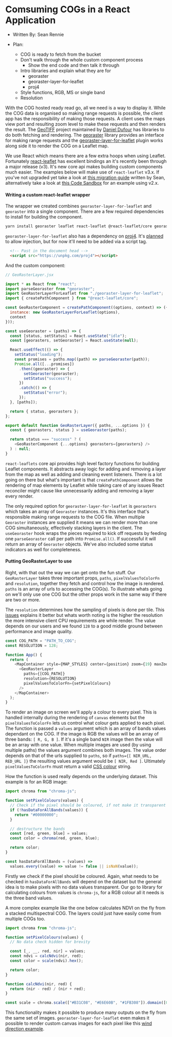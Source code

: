# Comsuming COGs in a React Application

- Written By: Sean Rennie

- Plan:
  - COG is ready to fetch from the bucket
  - Don't walk through the whole custom component process
    - Show the end code and then talk it through
  - Intro libraries and explain what they are for
    - georaster
    - georaster-layer-for-leaflet
    - proj4
  - Style functions, RGB, MS or single band
  - Resolution

With the COG hosted ready read go, all we need is a way to display it. While the COG data is organised so making range requests is possible, the client app has the responsibility of making those requests. A client uses the maps view port and resulting zoom level to make these requests and then renders the result. The [GeoTIFF](https://github.com/GeoTIFF) project maintained by [Daniel Dufour](https://github.com/DanielJDufour) has libraries to do both fetching and rendering. The [georaster](https://github.com/GeoTIFF/georaster) library provides an interface for making range requests and the [georaster-layer-for-leaflet](https://github.com/GeoTIFF/georaster-layer-for-leaflet) plugin works along side it to render the COG on a Leaflet map.

We use React which means there are a few extra hoops when using Leaflet. Fortunately [react-leaflet](https://react-leaflet.js.org/) has excellent bindings an it's recently been through a major release (v3). It's new core api makes building custom components much easier. The examples below will make use of `react-leaflet` v3.x. If you've not upgraded yet take a look at [this migration guide](https://sean-rennie.medium.com/migrating-react-leaflet-from-v2-to-v3-12d6088af191) written by Sean, alternatively take a look at [this Code Sandbox](https://codesandbox.io/s/react-leaflet-georaster-forked-tzl15) for an example using v2.x.

#### Writing a custom react-leaflet wrapper

The wrapper we created combines `georaster-layer-for-leaflet` and `georaster` into a single component. There are a few required dependencies to install for building the component.

```bash
yarn install georaster leaflet react-leaflet @react-leaflet/core georaster-layer-for-leaflet
```

`georaster-layer-for-leaflet` also has a dependency on [proj4](https://github.com/proj4js/proj4js#readme). It's [planned](https://github.com/GeoTIFF/georaster-layer-for-leaflet/issues/52) to allow injection, but for now it'll need to be added via a script tag.

```html
  <!-- Past in the document head -->
  <script src="https://unpkg.com/proj4"></script>
```

And the custom component:

```javascript
// GeoRasterLayer.jsx

import * as React from "react";
import parseGeoraster from "georaster";
import GeoRasterLayerForLeaflet from "./georaster-layer-for-leaflet";
import { createPathComponent } from "@react-leaflet/core";

const GeoRasterComponent = createPathComponent((options, context) => ({
  instance: new GeoRasterLayerForLeaflet(options),
  context
}));

const useGeoraster = (paths) => {
  const [status, setStatus] = React.useState("idle");
  const [georasters, setGeoraster] = React.useState(null);

  React.useEffect(() => {
    setStatus("loading");
    const promises = paths.map((path) => parseGeoraster(path));
    Promise.all([...promises])
      .then((georaster) => {
        setGeoraster(georaster);
        setStatus("success");
      })
      .catch(() => {
        setStatus("error");
      });
  }, [paths]);

  return { status, georasters };
};

export default function GeoRasterLayer({ paths, ...options }) {
  const { georasters, status } = useGeoraster(paths);

  return status === "success" ? (
    <GeoRasterComponent {...options} georasters={georasters} />
  ) : null;
}
```

`react-leaflets` core api provides high level factory functions for building Leaflet components. It abstracts away logic for adding and removing a layer from the map as well as adding and cleaning event listeners. There is a lot going on there but what's important is that `createPathComponent` allows the rendering of map elements by Leaflet while taking care of any issues React reconciler might cause like unnecessarily adding and removing a layer every render.

<!-- To be completely honest we're not 100% sure how these requests happen but it feels a bit like magic when the they appear in the network tab. -->

The only required option for `georaster-layer-for-leaflet` is `georasters` which takes an array of `Georaster` instances. It's this interface that's responsible making range requests to the COG file. When multiple `Georaster` instances are supplied it means we can render more than one COG simultaneously, effectively stacking layers in the client. The `useGeoraster`  hook wraps the pieces required to kick off requests by feeding one `parseGeoraster` call per path into `Promise.all()`. If successful it will return an array of `Georaster` objects. We've also included some status indicators as well for completeness.

#### Putting GeoRasterLayer to use

Right, with that out the way we can get onto the fun stuff. Our `GeoRasterLayer` takes three important props, `paths`, `pixelValuesToColorFn` and `resolution`, together they fetch and control how the image is rendered. `paths` is an array of urls to accessing the COG(s). To illustrate whats going on we'll only use one COG but the other props work in the same way if there are two or more.

The `resolution` determines how the sampling of pixels is done per tile. This [issues](https://github.com/GeoTIFF/georaster-layer-for-leaflet/issues/51) explains it better but whats worth noting is the higher the resolution the more intensive client CPU requirements are while render. The value depends on our users and we found `128` to a good middle ground between performance and image quality.

```javascript
const COG_PATH = "PATH_TO_COG";
const RESOLUTION = 128;

function App() {
  return (
    <MapContainer style={MAP_STYLES} center={position} zoom={19} maxZoom={25}>
      <GeoRasterLayer
        paths={[COG_PATH]}
        resolution={RESOLUTION}
        pixelValuesToColorFn={setPixelColours}
      />
    </MapContainer>
  );
}
```

To render an image on screen we'll apply a colour to every pixel. This is handled internally during the rendering of `canvas` elements but the `pixelValuesToColorFn` lets us control what colour gets applied to each pixel. The function is passed a `values` argument which is an array of bands values dependant on the COG. If the image is RGB the values will be an array of three bands: `[ R, G, B ]`. If it's a single band `NIR` image then the value will be an array with one value. When multiple images are used (by using multiple paths) the values argument combines both images. The value order depends on that of the urls supplied to `paths`, so if `paths={[ NIR_URL, RED_URL ]}` the resulting values argument would be `[ NIR, Red ]`. Ultimately `pixelValuesToColorFn` must return a valid [CSS colour](https://developer.mozilla.org/en-US/docs/Web/CSS/color) string.

How the function is used really depends on the underlying dataset. This example is for an RGB image:

```javascript
import chroma from "chroma-js";

function setPixelColours(values) {
  // Check if the pixel should be coloured, if not make it transparent
  if (!hasDataForAllBands(values)) {
    return "#00000000";
  }

  // destructure the bands
  const [red, green, blue] = values;
  const color = chroma(red, green, blue);

  return color;
}

const hasDataForAllBands = (values) =>
  values.every((value) => value != false || isNaN(value));
```

Firstly we check if the pixel should be coloured. Again, what needs to be checked in `hasDataForAllBands` will depend on the dataset but the general idea is to make pixels with no data values transparent. Our go to library for calculating colours from values is `chroma-js`, for a RGB colour all it needs is the three band values.

A more complex example like the one below calculates NDVI on the fly from a stacked multispectral COG. The layers could just have easily come from multiple COGs too.

```javascript
import chroma from "chroma-js";

function setPixelColours(values) {
  // No data check hidden for brevity

  const [_, __, red, nir] = values;
  const ndvi = calcNdvi(nir, red);
  const color = scale(ndvi).hex();

  return color;
}

function calcNdvi(nir, red) {
  return (nir - red) / (nir + red);
}

const scale = chroma.scale(["#B31C08", "#E6E60B", "#1FB308"]).domain([0, 0.7]);
```

This functionality makes it possible to produce many outputs on the fly from the same set of images. `georaster-layer-for-leaflet` even makes it possible to render custom canvas images for each pixel like this [wind direction example](https://geotiff.github.io/georaster-layer-for-leaflet-example/examples/wind-direction-arrows.html).
